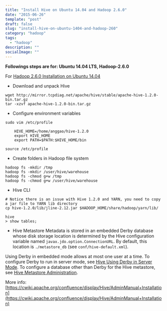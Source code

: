 ```yaml
---
title: "Install Hive on Ubuntu 14.04 and Hadoop 2.6.0"
date: "2015-06-26"
template: "post"
draft: false
slug: "install-hive-on-ubuntu-1404-and-hadoop-260"
category: "hadoop"
tags:
  - "hadoop"
description: ""
socialImage: ""
---
```


**Followings steps are for: Ubuntu 14.04 LTS, Hadoop-2.6.0**

For [Hadoop 2.6.0 Installation on Ubuntu 14.04](/posts/hadoop-setting-up-a-single-node-cluster/)

- Download and unpack Hive

```shell
wget http://mirror.tcpdiag.net/apache/hive/stable/apache-hive-1.2.0-bin.tar.gz
tar -xzvf apache-hive-1.2.0-bin.tar.gz
```

- Configure environment variables

```shell
sudo vim /etc/profile

    HIVE_HOME=/home/anggao/hive-1.2.0
    export HIVE_HOME
    export PATH=$PATH:$HIVE_HOME/bin

source /etc/profile
```

- Create folders in Hadoop file system

```shell
hadoop fs -mkdir /tmp
hadoop fs -mkdir /user/hive/warehouse
hadoop fs -chmod g+w /tmp
hadoop fs -chmod g+w /user/hive/warehouse
```

- Hive CLI

```shell
# Notice there is an issue with Hive 1.2.0 and YARN, you need to copy a jar file to YARN lib directory
cp hive-1.2.0/lib/jline-2.12.jar $HADOOP_HOME/share/hadoop/yarn/lib/

hive
> show tables;
```

- Hive Metastore Metadata is stored in an embedded Derby database whose disk storage location is determined by the Hive configuration variable named `javax.jdo.option.ConnectionURL`. By default, this location is `./metastore_db` (see `conf/hive-default.xml`).

Using Derby in embedded mode allows at most one user at a time. To configure Derby to run in server mode, see [Hive Using Derby in Server Mode](https://cwiki.apache.org/confluence/display/Hive/HiveDerbyServerMode). To configure a database other than Derby for the Hive metastore, see [Hive Metastore Administration](https://cwiki.apache.org/confluence/display/Hive/AdminManual+MetastoreAdmin).

More info: [https://cwiki.apache.org/confluence/display/Hive/AdminManual+Installation](https://cwiki.apache.org/confluence/display/Hive/AdminManual+Installation)
